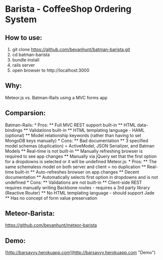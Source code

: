 # Barista - CoffeeShop Ordering System
## How to use:
  1. git clone https://github.com/bevanhunt/batman-barista.git
  2. cd batman-barista
  3. bundle install
  4. rails server
  5. open browser to http://localhost:3000

## Why:
  Meteor.js vs. Batman-Rails using a MVC forms app

## Comparsion:
  Batman-Rails:
    * Pros:
      ** Full MVC REST support built-in
      ** HTML data-bindings
      ** Validations built-in
      ** HTML templating language - HAML (optional)
      ** Model relationship keywords (rather than having to set MongoDB keys manually)
    * Cons: 
      ** Bad documentation 
      ** 3 specified model schemas (duplication) = ActiveModel, JSON Serializer, and Batman Models
      ** Real-time is not built-in
      ** Manually refreshing browser is required to see app changes
      ** Manually via jQuery set that the first option for a dropdowns is selected or it will be undefined
  Meteor.js:
    * Pros:
      ** The same schemaless model on both server and client = no duplication 
      ** Real-time built-in
      ** Auto-refreshes browser on app changes 
      ** Decent documentation
      ** Automatically selects first option in dropdowns and is not undefined
    * Cons:
      ** Validations are not built-in
      ** Client-side REST requires manually writing Backbone routes - requires a 3rd party library (Reactive Router)
      ** No HTML templating language - should support Jade 
      ** Has no concept of form value preservation

## Meteor-Barista:
  https://github.com/bevanhunt/meteor-barista

## Demo:
  [http://barsavvy.herokuapp.com](http://barsavvy.herokuapp.com "Demo")